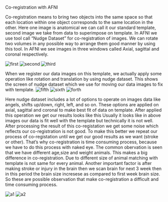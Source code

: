 Co-registration with AFNI

Co-registration means to bring two objects into the same space so that each location within one object corresponds to the same location in the other. Here one image is anatomical we can call it our standard template, second image we take from data to superimpose on template. In AFNI we use tool call “Nudge Dataset” for co-registration of images. We can rotate two volumes in any possible way to arrange them good manner by using this tool.
In AFNI we see images in three windows called Axial, sagittal and coronal respectively. 

![first](https://user-images.githubusercontent.com/97203740/148406796-1d4d9a61-7828-4d98-ae4d-508a591c967f.jpg) ![second](https://user-images.githubusercontent.com/97203740/148406812-d9cc39ba-a004-4f49-b231-59933bed8475.jpg) ![third](https://user-images.githubusercontent.com/97203740/148406830-c1dea405-ec91-4703-8a4a-3c9a8ca0b1c0.jpg)

When we register our data images on this template, we actually apply some operation like rotation and translation by using nudge dataset.
This shows the screen of nudge dataset which we use for moving our data images to fix with template. 
![fifth](https://user-images.githubusercontent.com/97203740/148408104-d48c4081-b02b-4c73-8263-5144bda77a2a.jpg)
![sixth](https://user-images.githubusercontent.com/97203740/148408116-a5c5f5ba-ee7d-4e80-ae77-5c84dcf45d2a.jpg)
![forth](https://user-images.githubusercontent.com/97203740/148408081-097b19db-047b-43c7-b31a-f59b3220c523.jpg)

Here nudge dataset includes a lot of options to operate on images data like angels, shifts up/down, right, left, and so on. These options are applied on axial, sagittal and coronal to make best fit of data on template. After applied this operation we get our results looks like this
Usually it looks like in above images our data is fit well with the template but technically it is not well. After processing the result of this co-registation we get some noise which reflects our co-registration is not good. To make this better we repeat our process of co-registation until we get our good results as we want (stroke or other). That’s why co-registration is time consuming process, because we have to do this process with naked eye.
The common obervation is seen that we have different age,size and weight animals. This makes a big difference in co-registration. Due to different size of animal matching with template is not same for every animal. Another important factor is after making stroke or injury in the brain then we scan brain for next 3 week then in this period the brain size incresese as compared to first week brain size. So these are possible observation that make co-registration a difficult and time consuming process.


   ![a1](https://user-images.githubusercontent.com/97203740/148408321-60c6c04d-e59e-4b7a-a37e-924277e58e78.jpg) ![a2](https://user-images.githubusercontent.com/97203740/148408341-564dacf1-f25c-497a-a3fa-f4557f580d1b.jpg)
